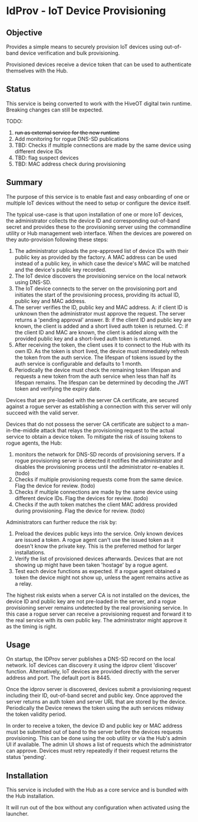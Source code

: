 # IdProv - IoT Device Provisioning

## Objective

Provides a simple means to securely provision IoT devices using out-of-band device verification and bulk provisioning. 

Provisioned devices receive a device token that can be used to authenticate themselves with the Hub.

## Status

This service is being converted to work with the HiveOT digital twin runtime. Breaking changes can still be expected.

TODO:
1. ~~run as external service for the new runtime~~
1. Add monitoring for rogue DNS-SD publications 
2. TBD: Checks if multiple connections are made by the same device using different device IDs
3. TBD: flag suspect devices
4. TBD: MAC address check during provisioning

## Summary 

The purpose of this service is to enable fast and easy onboarding of one or multiple IoT devices without the need to setup or configure the device itself. 

The typical use-case is that upon installation of one or more IoT devices, the administrator collects the device ID and corresponding out-of-band secret and provides these to the provisioning server using the commandline utility or Hub management web interface. When the devices are powered on they auto-provision following these steps:

1. The administrator uploads the pre-approved list of device IDs with their public key as provided by the factory. A MAC address can be used instead of a public key, in which case the device's MAC will be matched and the device's public key recorded.
1. The IoT device discovers the provisioning service on the local network using DNS-SD. 
1. The IoT device connects to the server on the provisioning port and initiates the start of the provisioning process, providing its actual ID, public key and MAC address.
1. The server verifies the ID, public key and MAC address. 
   A: if client ID is unknown then the administrator must approve the request. The server returns a 'pending approval' answer.
   B: if the client ID and public key are known, the client is added and a short lived auth token is returned. 
   C: if the client ID and MAC are known, the client is added along with the provided public key and a short-lived auth token is returned.
5. After receiving the token, the client uses it to connect to the Hub with its own ID. As the token is short lived, the device must immediately refresh the token from the auth service. The lifespan of tokens issued by the auth service is configurable and defaults to 1 month. 
6. Periodically the device must check the remaining token lifespan and requests a new token from the auth service when less than half its lifespan remains.  The lifespan can be determined by decoding the JWT token and verifying the expiry date. 

Devices that are pre-loaded with the server CA certificate, are secured against a rogue server as establishing a connection with this server will only succeed with the valid server.

Devices that do not possess the server CA certificate are subject to a man-in-the-middle attack that relays the provisioning request to the actual service to obtain a device token.
To mitigate the risk of issuing tokens to rogue agents, the Hub:
1. monitors the network for DNS-SD records of provisioning servers. If a rogue provisioning server is detected it notifies the administrator and disables the provisioning process until the administrator re-enables it. (todo)
2. Checks if multiple provisioning requests come from the same device. Flag the device for review. (todo)
3. Checks if multiple connections are made by the same device using different device IDs. Flag the devices for review. (todo)
4. Checks if the auth token matches the client MAC address provided during provisioning. Flag the device for review. (todo)  

Administrators can further reduce the risk by:
1. Preload the devices public keys into the service. Only known devices are issued a token. A rogue agent can't use the issued token as it doesn't know the private key.  This is the preferred method for larger installations.
2. Verify the list of provisioned devices afterwards. Devices that are not showing up might have been taken 'hostage' by a rogue agent. 
3. Test each device functions as expected. If a rogue agent obtained a token the device might not show up, unless the agent remains active as a relay.

The highest risk exists when a server CA is not installed on the devices, the device ID and public key are not pre-loaded in the server, and a rogue provisioning server remains undetected by the real provisioning service. In this case a rogue server can receive a provisioning request and forward it to the real service with its own public key. The administrator might approve it as the timing is right. 


## Usage

On startup, the IDProv server publishes a DNS-SD record on the local network. IoT devices can discovery it using the idprov client 'discover' function. Alternatively, IoT devices are provided directly with the server address and port. The default port is 8445.

Once the idprov server is discovered, devices submit a provisioning request including their ID, out-of-band secret and public key. Once approved the server returns an auth token and server URL that are stored by the device. Periodically the Device renews the token using the auth services midway the token validity period.

In order to receive a token, the device ID and public key or MAC address must be submitted out of band to the server before the devices requests provisioning. This can be done using the oob utility or via the Hub's admin UI if available. The admin UI shows a list of requests which the administrator can approve. Devices must retry repeatedly if their request returns the status 'pending'.

## Installation

This service is included with the Hub as a core service and is bundled with the Hub installation.

It will run out of the box without any configuration when activated using the launcher.


